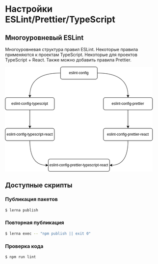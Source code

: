# Настройки ESLint/Prettier/TypeScript

## Многоуровневый ESLint

Многоуровневая структура правил ESLint. Некоторые правила применяются к проектам TypeScript. Некоторые для проектов
TypeScript + React.
Также можно добавить правила Prettier.

![eslint-layered.png](./eslint-layered.png)

## Доступные скрипты

### Публикация пакетов

```bash
$ lerna publish
```

### Повторная публикация

```bash
$ lerna exec -- "npm publish || exit 0"
```

### Проверка кода

```bash
$ npm run lint
```
